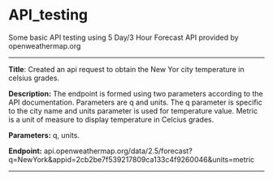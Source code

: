 # API_testing
Some basic API testing using 5 Day/3 Hour Forecast API provided by openweathermap.org

---------------------

**Title**: 
Created an api request to obtain the New Yor city temperature in celsius grades. 

**Description:** 
The endpoint is formed using two parameters according to the API documentation. Parameters are q and units. The q parameter is specific to the city name and units parameter is used for temperature value. Metric is a unit of measure to display temperature in Celcius grades. 

**Parameters:** 
q, units. 

**Endpoint:** api.openweathermap.org/data/2.5/forecast?q=NewYork&appid=2cb2be7f539217809ca133c4f9260046&units=metric

---------------------
